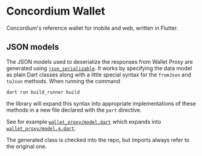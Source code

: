 # Concordium Wallet

Concordium's reference wallet for mobile and web, written in Flutter.

## JSON models

The JSON models used to deserialize the responses from Wallet Proxy are generated using
[`json_serializable`](https://pub.dev/packages/json_serializable).
It works by specifying the data model as plain Dart classes
along with a little special syntax for the `fromJson` and `toJson` methods.
When running the command
```shell
dart run build_runner build
```
the library will expand this syntax into appropriate implementations of these methods
in a new file declared with the `part` directive.

See for example [`wallet_proxy/model.dart`](./lib/services/wallet_proxy/model.dart)
which expands into [`wallet_proxy/model.g.dart`](./lib/services/wallet_proxy/model.g.dart).

The generated class is checked into the repo, but imports always refer to the original one.
